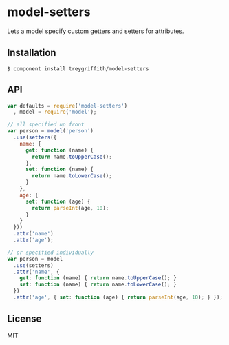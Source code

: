 # model-setters

  Lets a model specify custom getters and setters for attributes.

## Installation

    $ component install treygriffith/model-setters

## API

```js
var defaults = require('model-setters')
  , model = require('model');

// all specified up front
var person = model('person')
  .use(setters({
    name: {
      get: function (name) {
        return name.toUpperCase();
      },
      set: function (name) {
        return name.toLowerCase();
      }
    },
    age: {
      set: function (age) {
        return parseInt(age, 10);
      }
    } 
  }))
  .attr('name')
  .attr('age');

// or specified individually
var person = model
  .use(setters)
  .attr('name', {
    get: function (name) { return name.toUpperCase(); }
    set: function (name) { return name.toLowerCase(); }
  })
  .attr('age', { set: function (age) { return parseInt(age, 10); } });
```

## License

  MIT